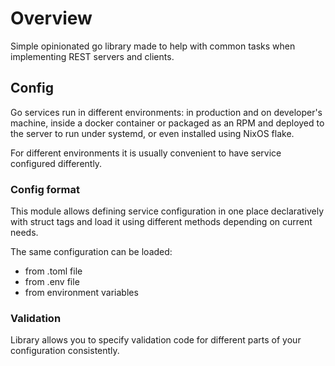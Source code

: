 # Overview

Simple opinionated go library made to help with common tasks when implementing REST servers and clients.


## Config

Go services run in different environments: in production and on developer's
machine, inside a docker container or packaged as an RPM and deployed to
the server to run under systemd, or even installed using NixOS flake.

For different environments it is usually convenient to have service configured
differently.

### Config format

This module allows defining service configuration in one place declaratively
with struct tags and load it using different methods depending on current
needs.

The same configuration can be loaded:
 * from .toml file
 * from .env file
 * from environment variables

### Validation

Library allows you to specify validation code for different parts of
your configuration consistently.
